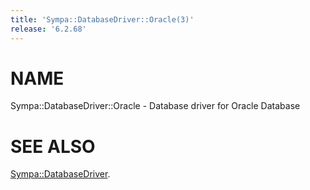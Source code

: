 ```yaml
---
title: 'Sympa::DatabaseDriver::Oracle(3)'
release: '6.2.68'
---
```


# NAME

Sympa::DatabaseDriver::Oracle - Database driver for Oracle Database

# SEE ALSO

[Sympa::DatabaseDriver](./Sympa-DatabaseDriver.3.md).
